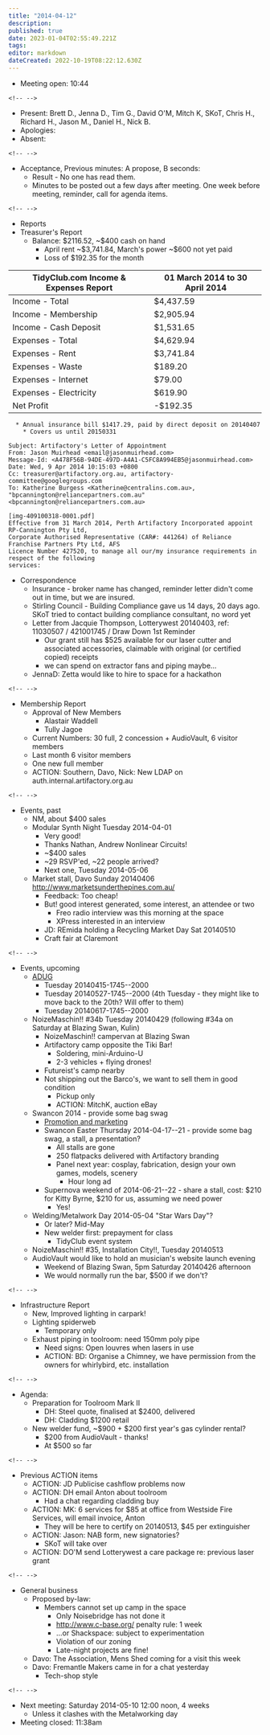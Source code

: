 ```yaml
---
title: "2014-04-12"
description: 
published: true
date: 2023-01-04T02:55:49.221Z
tags: 
editor: markdown
dateCreated: 2022-10-19T08:22:12.630Z
---
```


-   Meeting open: 10:44

```{=html}
<!-- -->
```
-   Present: Brett D., Jenna D., Tim G., David O'M, Mitch K, SKoT, Chris H., Richard H., Jason M., Daniel H., Nick B.
-   Apologies:
-   Absent:

```{=html}
<!-- -->
```
-   Acceptance, Previous minutes: A propose, B seconds:
    -   Result - No one has read them.
    -   Minutes to be posted out a few days after meeting. One week before meeting, reminder, call for agenda items.

```{=html}
<!-- -->
```
-   Reports
-   Treasurer's Report
    -   Balance: \$2116.52, \~\$400 cash on hand
        -   April rent \~\$3,741.84, March's power \~\$600 not yet paid
        -   Loss of \$192.35 for the month

| TidyClub.com Income & Expenses Report | 01 March 2014 to 30 April 2014 |
|---------------------------------------|--------------------------------|
| Income - Total                        | \$4,437.59                     |
| Income - Membership                   | \$2,905.94                     |
| Income - Cash Deposit                 | \$1,531.65                     |
| Expenses - Total                      | \$4,629.94                     |
| Expenses - Rent                       | \$3,741.84                     |
| Expenses - Waste                      | \$189.20                       |
| Expenses - Internet                   | \$79.00                        |
| Expenses - Electricity                | \$619.90                       |
| Net Profit                            | -\$192.35                      |

      * Annual insurance bill $1417.29, paid by direct deposit on 20140407
        * Covers us until 20150331

    Subject: Artifactory's Letter of Appointment
    From: Jason Muirhead <email@jasonmuirhead.com>
    Message-Id: <A478F56B-94DE-497D-A4A1-C5FC8A994EB5@jasonmuirhead.com>
    Date: Wed, 9 Apr 2014 10:15:03 +0800
    Cc: treasurer@artifactory.org.au, artifactory-committee@googlegroups.com
    To: Katherine Burgess <Katherine@centralins.com.au>, "bpcannington@reliancepartners.com.au" <bpcannington@reliancepartners.com.au>

    [img-409100318-0001.pdf]
    Effective from 31 March 2014, Perth Artifactory Incorporated appoint RP-Cannington Pty Ltd,
    Corporate Authorised Representative (CAR#: 441264) of Reliance Franchise Partners Pty Ltd, AFS
    Licence Number 427520, to manage all our/my insurance requirements in respect of the following
    services:

-   Correspondence
    -   Insurance - broker name has changed, reminder letter didn't come out in time, but we are insured.
    -   Stirling Council - Building Compliance gave us 14 days, 20 days ago. SKoT tried to contact building compliance consultant, no word yet
    -   Letter from Jacquie Thompson, Lotterywest 20140403, ref: 11030507 / 421001745 / Draw Down 1st Reminder
        -   Our grant still has \$525 available for our laser cutter and associated accessories, claimable with original (or certified copied) receipts
        -   we can spend on extractor fans and piping maybe...
    -   JennaD: Zetta would like to hire to space for a hackathon

```{=html}
<!-- -->
```
-   Membership Report
    -   Approval of New Members
        -   Alastair Waddell
        -   Tully Jagoe
    -   Current Numbers: 30 full, 2 concession + AudioVault, 6 visitor members
    -   Last month 6 visitor members
    -   One new full member
    -   ACTION: Southern, Davo, Nick: New LDAP on auth.internal.artifactory.org.au

```{=html}
<!-- -->
```
-   Events, past
    -   NM, about \$400 sales
    -   Modular Synth Night Tuesday 2014-04-01
        -   Very good!
        -   Thanks Nathan, Andrew Nonlinear Circuits!
        -   \~\$400 sales
        -   \~29 RSVP'ed, \~22 people arrived?
        -   Next one, Tuesday 2014-05-06
    -   Market stall, Davo Sunday 20140406 <http://www.marketsunderthepines.com.au/>
        -   Feedback: Too cheap!
        -   But! good interest generated, some interest, an attendee or two
            -   Freo radio interview was this morning at the space
            -   XPress interested in an interview
        -   JD: REmida holding a Recycling Market Day Sat 20140510
        -   Craft fair at Claremont

```{=html}
<!-- -->
```
-   Events, upcoming
    -   [ADUG](http://adug.org.au/meetings/perth/next_meeting.html)
        -   Tuesday 20140415-1745--2000
        -   Tuesday 20140527-1745--2000 (4th Tuesday - they might like to move back to the 20th? Will offer to them)
        -   Tuesday 20140617-1745--2000
    -   NoizeMaschin!! \#34b Tuesday 20140429 (following \#34a on Saturday at Blazing Swan, Kulin)
        -   NoizeMaschin!! campervan at Blazing Swan
        -   Artifactory camp opposite the Tiki Bar!
            -   Soldering, mini-Arduino-U
            -   2-3 vehicles + flying drones!
        -   Futureist's camp nearby
        -   Not shipping out the Barco's, we want to sell them in good condition
            -   Pickup only
            -   ACTION: MitchK, auction eBay
    -   Swancon 2014 - provide some bag swag
        -   [Promotion and marketing](/projects/selfpromotion)
        -   Swancon Easter Thursday 2014-04-17--21 - provide some bag swag, a stall, a presentation?
            -   All stalls are gone
            -   250 flatpacks delivered with Artifactory branding
            -   Panel next year: cosplay, fabrication, design your own games, models, scenery
                -   Hour long ad
        -   Supernova weekend of 2014-06-21--22 - share a stall, cost: \$210 for Kitty Byrne, \$210 for us, assuming we need power
            -   Yes!
    -   Welding/Metalwork Day 2014-05-04 "Star Wars Day"?
        -   Or later? Mid-May
        -   New welder first: prepayment for class
            -   TidyClub event system
    -   NoizeMaschin!! \#35, Installation City!!, Tuesday 20140513
    -   AudioVault would like to hold an musician's website launch evening
        -   Weekend of Blazing Swan, 5pm Saturday 20140426 afternoon
        -   We would normally run the bar, \$500 if we don't?

```{=html}
<!-- -->
```
-   Infrastructure Report
    -   New, Improved lighting in carpark!
    -   Lighting spiderweb
        -   Temporary only
    -   Exhaust piping in toolroom: need 150mm poly pipe
        -   Need signs: Open louvres when lasers in use
        -   ACTION: BD: Organise a Chimney, we have permission from the owners for whirlybird, etc. installation

```{=html}
<!-- -->
```
-   Agenda:
    -   Preparation for Toolroom Mark II
        -   DH: Steel quote, finalised at \$2400, delivered
        -   DH: Cladding \$1200 retail
    -   New welder fund, \~\$900 + \$200 first year's gas cylinder rental?
        -   \$200 from AudioVault - thanks!
        -   At \$500 so far

```{=html}
<!-- -->
```
-   Previous ACTION items
    -   ACTION: JD Publicise cashflow problems now
    -   ACTION: DH email Anton about toolroom
        -   Had a chat regarding cladding buy
    -   ACTION: MK: 6 services for \$85 at office from Westside Fire Services, will email invoice, Anton
        -   They will be here to certify on 20140513, \$45 per extinguisher
    -   ACTION: Jason: NAB form, new signatories?
        -   SKoT will take over
    -   ACTION: DO'M send Lotterywest a care package re: previous laser grant

```{=html}
<!-- -->
```
-   General business
    -   Proposed by-law:
        -   Members cannot set up camp in the space
            -   Only Noisebridge has not done it
            -   <http://www.c-base.org/> penalty rule: 1 week
            -   ...or Shackspace: subject to experimentation
            -   Violation of our zoning
            -   Late-night projects are fine!
    -   Davo: The Association, Mens Shed coming for a visit this week
    -   Davo: Fremantle Makers came in for a chat yesterday
        -   Tech-shop style

```{=html}
<!-- -->
```
-   Next meeting: Saturday 2014-05-10 12:00 noon, 4 weeks
    -   Unless it clashes with the Metalworking day
-   Meeting closed: 11:38am
